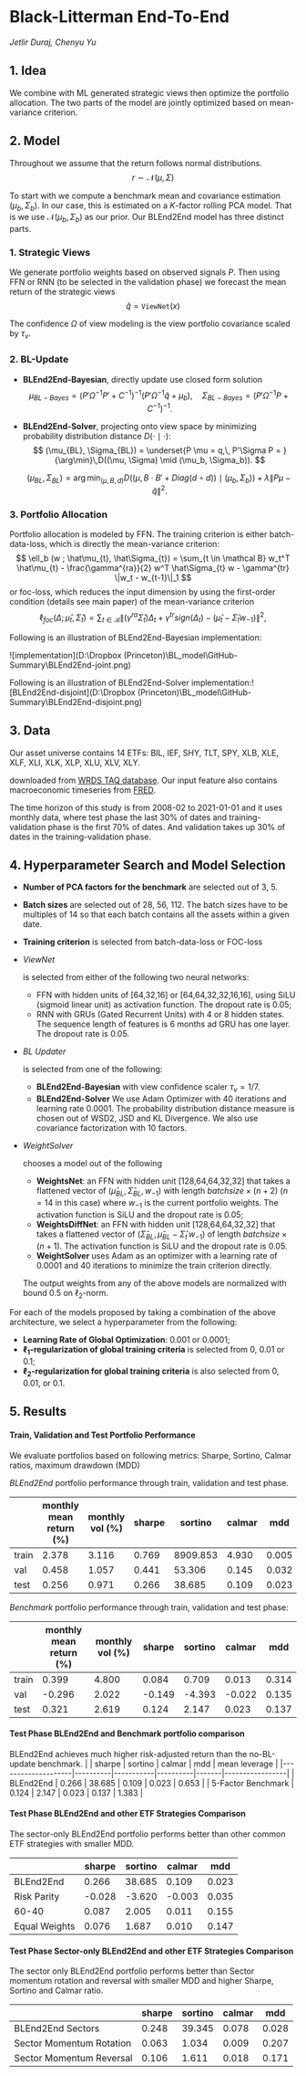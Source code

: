 # Black-Litterman End-To-End

*Jetlir Duraj, Chenyu Yu*

## 1. Idea
We combine  with ML generated strategic views then optimize the portfolio allocation. The two parts of the model are jointly optimized based on mean-variance criterion.
## 2. Model
Throughout we assume that the return follows normal distributions.
$$
r \sim \mathcal N(\mu, \Sigma)
$$

To start with we compute a benchmark mean and covariance estimation $(\mu_b, \Sigma_b)$. In our case, this is estimated on a $K$-factor rolling PCA model. That is we use $\mathcal N (\mu_b, \Sigma_b)$ as our prior. Our BLEnd2End model has three distinct parts. 

### 1. Strategic Views
We generate portfolio weights based on observed signals $P$.  Then using FFN or RNN (to be selected in the validation phase) we forecast the mean return of the strategic views 
$$
\hat{q} = \texttt{ViewNet}(x)
$$

The confidence $\Omega$ of view modeling is the view portfolio covariance scaled by $\tau_v$.

### 2. BL-Update

- **BLEnd2End-Bayesian**, directly update use closed form solution
  $$
      \mu_{BL-Bayes} = (P' \Omega^{-1} P' + C^{-1})^{-1}( P'\Omega^{-1}\hat q + \mu_b),\quad
      \Sigma_{BL-Bayes} = ( P'\Omega^{-1}P+C^{-1})^{-1}. 
  $$

- **BLEnd2End-Solver**, projecting onto view space by minimizing probability distribution distance $D(\cdot \mid \cdot)$:
  $$
  (\mu_{BL}, \Sigma_{BL}) = \underset{P \mu = q,\, P'\Sigma P = }{\arg\min}\,D((\mu, \Sigma) \mid (\mu_b, \Sigma_b)).
  $$
  
  $$
  (\mu_{BL}, \Sigma_{BL}) = \arg\min_{(\mu,B,d)}D\left((\mu,B\cdot B' + Diag(d\circ d))\mid(\mu_b,\Sigma_b)\right)+\lambda\lVert P\mu-\hat q\rVert^2.
  $$
  

### 3. Portfolio Allocation

Portfolio allocation is modeled by FFN. The training criterion is either batch-data-loss, which is directly the mean-variance criterion:
$$
\ell_b (w ; \hat\mu_{t}, \hat\Sigma_{t}) = \sum_{t \in \mathcal B} w_t^T \hat\mu_{t} - \frac{\gamma^{ra}}{2} w^T \hat\Sigma_{t} w - \gamma^{tr} \|w_t - w_{t-1}\|_1
$$
or foc-loss, which reduces the input dimension by using the first-order condition (details see main paper) of the mean-variance criterion
$$
\ell_{foc}(\Delta; \hat\mu_t, \hat\Sigma_t) = \sum_{t\in \mathcal{B}}\lVert (\gamma^{ra}\hat\Sigma_t)\Delta_t+\gamma^{tr}sign(\Delta_t) -\left(\hat\mu_t-\hat\Sigma_t w_{-1}\right) \rVert^2,
$$

Following is an illustration of BLEnd2End-Bayesian implementation:

![implementation](D:\Dropbox (Princeton)\BL_model\GitHub-Summary\BLEnd2End-joint.png)

Following is an illustration of BLEnd2End-Solver implementation:![BLEnd2End-disjoint](D:\Dropbox (Princeton)\BL_model\GitHub-Summary\BLEnd2End-disjoint.png)

## 3. Data

Our asset universe contains 14 ETFs: BIL, IEF, SHY, TLT, SPY, XLB, XLE, XLF, XLI, XLK, XLP, XLU, XLV, XLY. 

 downloaded from [WRDS TAQ database](https://wrds-www.wharton.upenn.edu/pages/get-data/nyse-trade-and-quote/). Our input feature also contains macroeconomic timeseries from [FRED](https://fred.stlouisfed.org/). 

The time horizon of this study is from 2008-02 to 2021-01-01 and it uses monthly data, where test phase the last 30% of dates and training-validation phase is the first 70% of dates. And validation takes up 30% of dates in the training-validation phase. 

## 4. Hyperparameter Search and Model Selection

- **Number of PCA factors for the benchmark** are selected out of 3, 5.

- **Batch sizes** are selected out of 28, 56, 112. The batch sizes have to be multiples of 14 so that each batch contains all the assets within a given date.

- **Training criterion** is selected from batch-data-loss or FOC-loss

- *ViewNet*

   is selected from either of the following two neural networks:

  - FFN with hidden units of [64,32,16] or [64,64,32,32,16,16], using SiLU (sigmoid linear unit) as activation function. The dropout rate is 0.05;
  - RNN with GRUs (Gated Recurrent Units) with 4 or 8 hidden states. The sequence length of features is 6 months ad GRU has one layer. The dropout rate is 0.05.

- *BL Updater*

   is selected from one of the following:

  - **BLEnd2End-Bayesian** with view confidence scaler $\tau_v = 1/7$.
  - **BLEnd2End-Solver** We use Adam Optimizer with 40 iterations and learning rate 0.0001. The probability distribution distance measure is chosen out of WSD2, JSD and KL Divergence. We also use covariance factorization with 10 factors.

- *WeightSolver*

   chooses a model out of the following

  - **WeightsNet**: an FFN with hidden unit [128,64,64,32,32] that takes a flattened vector of $(\hat\mu_{BL}, \hat\Sigma_{BL}, w_{-1})$ with length $batchsize \times (n + 2)$ ($n=14$ in this case) where $w_{-1}$ is the current portfolio weights. The activation function is SiLU and the dropout rate is 0.05;
  - **WeightsDiffNet**: an FFN with hidden unit [128,64,64,32,32] that takes a flattened vector of $(\hat\Sigma_{BL}, \hat\mu_{BL} - \hat{\Sigma}_t\,  w_{-1})$ of length $batchsize \times (n + 1)$. The activation function is SiLU and the dropout rate is 0.05.
  - **WeightSolver** uses Adam as an optimizer with a learning rate of 0.0001 and 40 iterations to minimize the train criterion directly.

  The output weights from any of the above models are normalized with bound 0.5 on $\ell_2$-norm.

For each of the models proposed by taking a combination of the above architecture, we select a hyperparameter from the following:

- **Learning Rate of Global Optimization**: 0.001 or 0.0001;
- **$\ell_1$-regularization of global training criteria** is selected from 0, 0.01 or 0.1;
- **$\ell_2$-regularization for global training criteria** is also selected from 0, 0.01, or 0.1.

## 5. Results

#### Train, Validation and Test Portfolio Performance

We evaluate portfolios based on following metrics: Sharpe, Sortino, Calmar ratios, maximum drawdown (MDD)

*BLEnd2End* portfolio performance through train, validation and test phase.

|       | monthly mean return (%) | monthly vol (%) | sharpe | sortino  | calmar | mdd   |
| ----- | ----------------------- | --------------- | ------ | -------- | ------ | ----- |
| train | 2.378                   | 3.116           | 0.769  | 8909.853 | 4.930  | 0.005 |
| val   | 0.458                   | 1.057           | 0.441  | 53.306   | 0.145  | 0.032 |
| test  | 0.256                   | 0.971           | 0.266  | 38.685   | 0.109  | 0.023 |

*Benchmark* portfolio performance through train, validation and test phase:

|       | monthly mean return (%) | monthly vol (%) | sharpe | sortino | calmar | mdd   |
| ----- | ----------------------- | --------------- | ------ | ------- | ------ | ----- |
| train | 0.399                   | 4.800           | 0.084  | 0.709   | 0.013  | 0.314 |
| val   | -0.296                  | 2.022           | -0.149 | -4.393  | -0.022 | 0.135 |
| test  | 0.321                   | 2.619           | 0.124  | 2.147   | 0.023  | 0.137 |

#### Test Phase BLEnd2End and Benchmark portfolio comparison
BLEnd2End achieves much higher risk-adjusted return than the no-BL-update benchmark.
|                    |   sharpe |   sortino |   calmar |   mdd |   mean leverage |
|--------------------|----------|-----------|----------|-------|-----------------|
| BLEnd2End          |    0.266 |    38.685 |    0.109 | 0.023 |           0.653 |
| 5-Factor Benchmark |    0.124 |     2.147 |    0.023 | 0.137 |           1.383 |

#### Test Phase BLEnd2End and other ETF Strategies Comparison

The sector-only BLEnd2End portfolio performs better than other common ETF strategies with smaller MDD. 

|               | sharpe | sortino | calmar | mdd   |
| ------------- | ------ | ------- | ------ | ----- |
| BLEnd2End     | 0.266  | 38.685  | 0.109  | 0.023 |
| Risk Parity   | -0.028 | -3.620  | -0.003 | 0.035 |
| 60-40         | 0.087  | 2.005   | 0.011  | 0.155 |
| Equal Weights | 0.076  | 1.687   | 0.010  | 0.147 |

#### Test Phase Sector-only BLEnd2End and other ETF Strategies Comparison

The sector only BLEnd2End portfolio performs better than Sector momentum rotation and reversal with smaller MDD and higher Sharpe, Sortino and Calmar ratio.

|                          | sharpe | sortino | calmar | mdd   |
| ------------------------ | ------ | ------- | ------ | ----- |
| BLEnd2End Sectors        | 0.248  | 39.345  | 0.078  | 0.028 |
| Sector Momentum Rotation | 0.063  | 1.034   | 0.009  | 0.207 |
| Sector Momentum Reversal | 0.106  | 1.611   | 0.018  | 0.171 |
